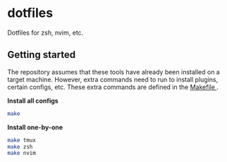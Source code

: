 # dotfiles
Dotfiles for zsh, nvim, etc.

## Getting started

The repository assumes that these tools have 
already been installed on a target machine.
However, extra commands need to run to install 
plugins, certain configs, etc. 
These extra commands are defined in the [ Makefile ](./Makefile).

**Install all configs**
```bash
make
```

**Install one-by-one**

```bash
make tmux
make zsh
make nvim
```
